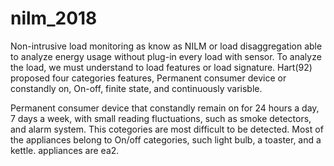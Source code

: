 # nilm_2018

Non-intrusive load monitoring as know as NILM or load disaggregation able to analyze energy usage without plug-in every load with sensor. 
To analyze the load, we must understand to load features or load signature. Hart(92) proposed four categories features, Permanent consumer device or constandly on, On-off, finite state, and continuously varisble. 

Permanent consumer device that constandly remain on for 24 hours a day, 7 days a week, with small reading fluctuations, such as smoke detectors, and alarm system. This cotegories are most difficult to be detected.
Most of the appliances belong to On/off categories, such light bulb, a toaster, and a kettle. appliances are ea2. 
